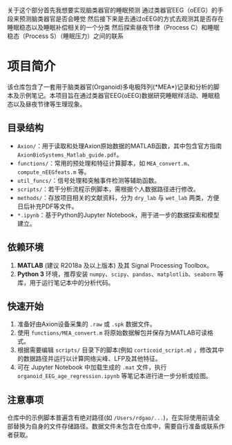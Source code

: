 关于这个部分首先我想要实现脑类器官的睡眠预测
通过类器官EEG（oEEG）的手段来预测脑类器官是否会睡觉
然后接下来是去通过oEEG的方式去观测其是否存在睡眠稳态以及睡眠补偿相关的一个分类
然后探索昼夜节律（Process C）和睡眠稳态（Process S）（睡眠压力）之间的联系

项目简介
========
该仓库包含了一套用于脑类器官(Organoid)多电极阵列(\*MEA\*)记录和分析的脚本及示例笔记。本项目旨在通过类器官EEG(oEEG)数据研究睡眠样活动、睡眠稳态以及昼夜节律等生理现象。

目录结构
--------
- `Axion/`：用于读取和处理Axion原始数据的MATLAB函数，其中包含官方指南 `AxionBioSystems_Matlab_guide.pdf`。
- `functions/`：常用的预处理和特征计算脚本，如 `MEA_convert.m`、`compute_nEEGfeats.m` 等。
- `util_funcs/`：信号处理和突触事件检测等辅助函数。
- `scripts/`：若干分析流程示例脚本，需根据个人数据路径进行修改。
- `methods/`：存放项目相关的文献资料，分为 `dry_lab` 与 `wet_lab` 两类，方便日后补充PDF等文件。
- `*.ipynb`：基于Python的Jupyter Notebook，用于进一步的数据探索和模型建立。

依赖环境
--------
1. **MATLAB** (建议 R2018a 及以上版本) 及其 Signal Processing Toolbox。
2. **Python 3** 环境，推荐安装 `numpy`、`scipy`、`pandas`、`matplotlib`、`seaborn` 等库，用于运行笔记本中的分析代码。

快速开始
--------
1. 准备好由Axion设备采集的 `.raw` 或 `.spk` 数据文件。
2. 使用 `functions/MEA_convert.m` 将原始数据解包并保存为MATLAB可读格式。
3. 根据需要编辑 `scripts/` 目录下的脚本(例如 `corticoid_script.m`) ，修改其中的数据路径并运行以计算网络尖峰、LFP及其他特征。
4. 可在 Jupyter Notebook 中加载生成的 `.mat` 文件，执行 `organoid_EEG_age_regression.ipynb` 等笔记本进行进一步分析或绘图。

注意事项
------
仓库中的示例脚本普遍含有绝对路径(如 `/Users/rdgao/...`)，在实际使用前请全部替换为自身的文件存储路径。数据文件未包含在仓库中，需要自行准备或联系作者获取。

